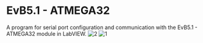 # EvB5.1 - ATMEGA32
A program for serial port configuration and communication with the EvB5.1 - ATMEGA32 module in LabVIEW.
![2](https://github.com/user-attachments/assets/5801d979-97da-4199-bae5-991701565236)
![1](https://github.com/user-attachments/assets/7dcc9f29-225c-4df1-8f28-7d7d3974bd85)
